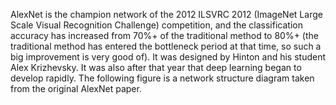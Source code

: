 AlexNet is the champion network of the 2012 ILSVRC 2012 (ImageNet Large Scale Visual Recognition Challenge) competition, and the classification accuracy has increased from 70%+ of the traditional method to 80%+ (the traditional method has entered the bottleneck period at that time, so such a big improvement is very good of). It was designed by Hinton and his student Alex Krizhevsky. It was also after that year that deep learning began to develop rapidly. The following figure is a network structure diagram taken from the original AlexNet paper.
